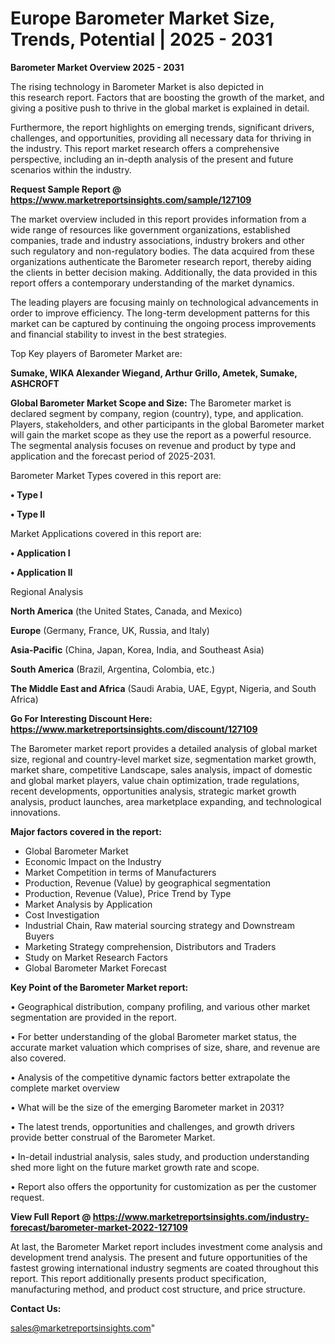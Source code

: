  # Europe Barometer Market Size, Trends, Potential | 2025 - 2031

<Strong> Barometer Market Overview 2025 - 2031</strong>

The rising technology in Barometer Market is also depicted in this research report. Factors that are boosting the growth of the market, and giving a positive push to thrive in the global market is explained in detail.

Furthermore, the report highlights on emerging trends, significant drivers, challenges, and opportunities, providing all necessary data for thriving in the industry. This report market research offers a comprehensive perspective, including an in-depth analysis of the present and future scenarios within the industry.

<strong>Request Sample Report @ <a href=https://www.marketreportsinsights.com/sample/127109>https://www.marketreportsinsights.com/sample/127109</a></strong>

The market overview included in this report provides information from a wide range of resources like government organizations, established companies, trade and industry associations, industry brokers and other such regulatory and non-regulatory bodies. The data acquired from these organizations authenticate the Barometer research report, thereby aiding the clients in better decision making. Additionally, the data provided in this report offers a contemporary understanding of the market dynamics.

The leading players are focusing mainly on technological advancements in order to improve efficiency. The long-term development patterns for this market can be captured by continuing the ongoing process improvements and financial stability to invest in the best strategies.

Top Key players of Barometer Market are:

<strong>Sumake, WIKA Alexander Wiegand, Arthur Grillo, Ametek, Sumake, ASHCROFT</strong>

<strong><b>Global Barometer Market Scope and Size:</b></strong>
The Barometer market is declared segment by company, region (country), type, and application. Players, stakeholders, and other participants in the global Barometer market will gain the market scope as they use the report as a powerful resource. The segmental analysis focuses on revenue and product by type and application and the forecast period of 2025-2031.

Barometer Market Types covered in this report are:

<strong>• Type I

• Type II</strong>

Market Applications covered in this report are:

<strong>• Application I

• Application II</strong> 

Regional Analysis

<strong>North America</strong> (the United States, Canada, and Mexico)

<strong>Europe</strong> (Germany, France, UK, Russia, and Italy)

<strong>Asia-Pacific</strong> (China, Japan, Korea, India, and Southeast Asia)

<strong>South America</strong> (Brazil, Argentina, Colombia, etc.)

<strong>The Middle East and Africa</strong> (Saudi Arabia, UAE, Egypt, Nigeria, and South Africa)

<strong>Go For Interesting Discount Here: <a href=https://www.marketreportsinsights.com/discount/127109>https://www.marketreportsinsights.com/discount/127109</a></strong>

The Barometer market report provides a detailed analysis of global market size, regional and country-level market size, segmentation market growth, market share, competitive Landscape, sales analysis, impact of domestic and global market players, value chain optimization, trade regulations, recent developments, opportunities analysis, strategic market growth analysis, product launches, area marketplace expanding, and technological innovations.

<strong><b>Major factors covered in the report:</b></strong>
<ul>
  <li>Global Barometer Market </li>
  <li>Economic Impact on the Industry</li>
  <li>Market Competition in terms of Manufacturers</li>
  <li>Production, Revenue (Value) by geographical segmentation</li>
  <li>Production, Revenue (Value), Price Trend by Type</li>
  <li>Market Analysis by Application</li>
  <li>Cost Investigation</li>
  <li>Industrial Chain, Raw material sourcing strategy and Downstream Buyers</li>
  <li>Marketing Strategy comprehension, Distributors and Traders</li>
  <li>Study on Market Research Factors</li>
  <li>Global Barometer Market Forecast</li>
</ul>

<strong><b>Key Point of the Barometer Market report:</b></strong>

• Geographical distribution, company profiling, and various other market segmentation are provided in the report.

• For better understanding of the global Barometer market status, the accurate market valuation which comprises of size, share, and revenue are also covered.

• Analysis of the competitive dynamic factors better extrapolate the complete market overview

• What will be the size of the emerging Barometer market in 2031?

• The latest trends, opportunities and challenges, and growth drivers provide better construal of the Barometer Market.

• In-detail industrial analysis, sales study, and production understanding shed more light on the future market growth rate and scope.

• Report also offers the opportunity for customization as per the customer request.

<strong><b>View Full Report @ <a href=https://www.marketreportsinsights.com/industry-forecast/barometer-market-2022-127109>https://www.marketreportsinsights.com/industry-forecast/barometer-market-2022-127109</a></b></strong>


At last, the Barometer Market report includes investment come analysis and development trend analysis. The present and future opportunities of the fastest growing international industry segments are coated throughout this report. This report additionally presents product specification, manufacturing method, and product cost structure, and price structure.

<strong>Contact Us:</strong>

sales@marketreportsinsights.com"
